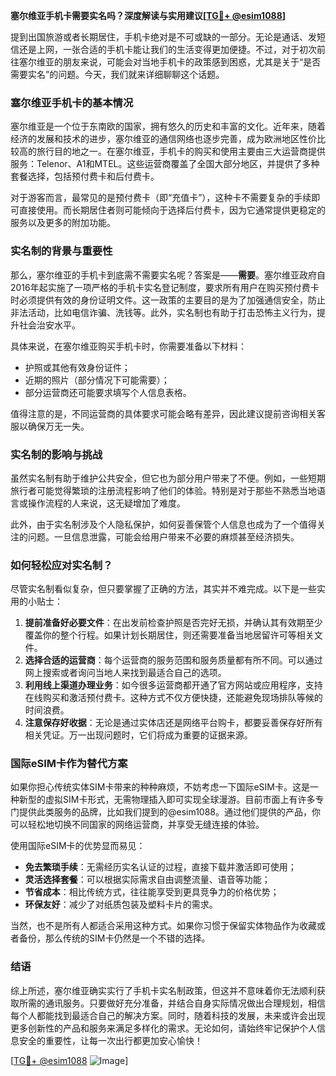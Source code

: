 **塞尔维亚手机卡需要实名吗？深度解读与实用建议[[TG💪+ @esim1088](https://t.me/s/esim1088)]**

提到出国旅游或者长期居住，手机卡绝对是不可或缺的一部分。无论是通话、发短信还是上网，一张合适的手机卡能让我们的生活变得更加便捷。不过，对于初次前往塞尔维亚的朋友来说，可能会对当地手机卡的政策感到困惑，尤其是关于“是否需要实名”的问题。今天，我们就来详细聊聊这个话题。

### 塞尔维亚手机卡的基本情况

塞尔维亚是一个位于东南欧的国家，拥有悠久的历史和丰富的文化。近年来，随着经济的发展和技术的进步，塞尔维亚的通信网络也逐步完善，成为欧洲地区性价比较高的旅行目的地之一。在塞尔维亚，手机卡的购买和使用主要由三大运营商提供服务：Telenor、A1和MTEL。这些运营商覆盖了全国大部分地区，并提供了多种套餐选择，包括预付费卡和后付费卡。

对于游客而言，最常见的是预付费卡（即“充值卡”），这种卡不需要复杂的手续即可直接使用。而长期居住者则可能倾向于选择后付费卡，因为它通常提供更稳定的服务以及更多的附加功能。

### 实名制的背景与重要性

那么，塞尔维亚的手机卡到底需不需要实名呢？答案是——**需要**。塞尔维亚政府自2016年起实施了一项严格的手机卡实名登记制度，要求所有用户在购买预付费卡时必须提供有效的身份证明文件。这一政策的主要目的是为了加强通信安全，防止非法活动，比如电信诈骗、洗钱等。此外，实名制也有助于打击恐怖主义行为，提升社会治安水平。

具体来说，在塞尔维亚购买手机卡时，你需要准备以下材料：
- 护照或其他有效身份证件；
- 近期的照片（部分情况下可能需要）；
- 部分运营商还可能要求填写个人信息表格。

值得注意的是，不同运营商的具体要求可能会略有差异，因此建议提前咨询相关客服以确保万无一失。

### 实名制的影响与挑战

虽然实名制有助于维护公共安全，但它也为部分用户带来了不便。例如，一些短期旅行者可能觉得繁琐的注册流程影响了他们的体验。特别是对于那些不熟悉当地语言或操作流程的人来说，这无疑增加了难度。

此外，由于实名制涉及个人隐私保护，如何妥善保管个人信息也成为了一个值得关注的问题。一旦信息泄露，可能会给用户带来不必要的麻烦甚至经济损失。

### 如何轻松应对实名制？

尽管实名制看似复杂，但只要掌握了正确的方法，其实并不难完成。以下是一些实用的小贴士：

1. **提前准备好必要文件**：在出发前检查护照是否完好无损，并确认其有效期至少覆盖你的整个行程。如果计划长期居住，则还需要准备当地居留许可等相关文件。
2. **选择合适的运营商**：每个运营商的服务范围和服务质量都有所不同。可以通过网上搜索或者询问当地人来找到最适合自己的选项。
3. **利用线上渠道办理业务**：如今很多运营商都开通了官方网站或应用程序，支持在线购买和激活预付费卡。这种方式不仅方便快捷，还能避免现场排队等候的时间浪费。
4. **注意保存好收据**：无论是通过实体店还是网络平台购卡，都要妥善保存好所有相关凭证。万一出现问题时，它们将成为重要的证据来源。

### 国际eSIM卡作为替代方案

如果你担心传统实体SIM卡带来的种种麻烦，不妨考虑一下国际eSIM卡。这是一种新型的虚拟SIM卡形式，无需物理插入即可实现全球漫游。目前市面上有许多专门提供此类服务的品牌，比如我们提到的@esim1088。通过他们提供的产品，你可以轻松地切换不同国家的网络运营商，并享受无缝连接的体验。

使用国际eSIM卡的优势显而易见：
- **免去繁琐手续**：无需经历实名认证的过程，直接下载并激活即可使用；
- **灵活选择套餐**：可以根据实际需求自由调整流量、语音等功能；
- **节省成本**：相比传统方式，往往能享受到更具竞争力的价格优势；
- **环保友好**：减少了对纸质包装及塑料卡片的需求。

当然，也不是所有人都适合采用这种方式。如果你习惯于保留实体物品作为收藏或者备份，那么传统的SIM卡仍然是一个不错的选择。

### 结语

综上所述，塞尔维亚确实实行了手机卡实名制政策，但这并不意味着你无法顺利获取所需的通讯服务。只要做好充分准备，并结合自身实际情况做出合理规划，相信每个人都能找到最适合自己的解决方案。同时，随着科技的发展，未来或许会出现更多创新性的产品和服务来满足多样化的需求。无论如何，请始终牢记保护个人信息安全的重要性，让每一次出行都更加安心愉快！

[[TG💪+ @esim1088](https://t.me/s/esim1088) ![Image](https://i.postimg.cc/4NQfJmqS/Snipaste-2025-05-13-00-14-12.png)]